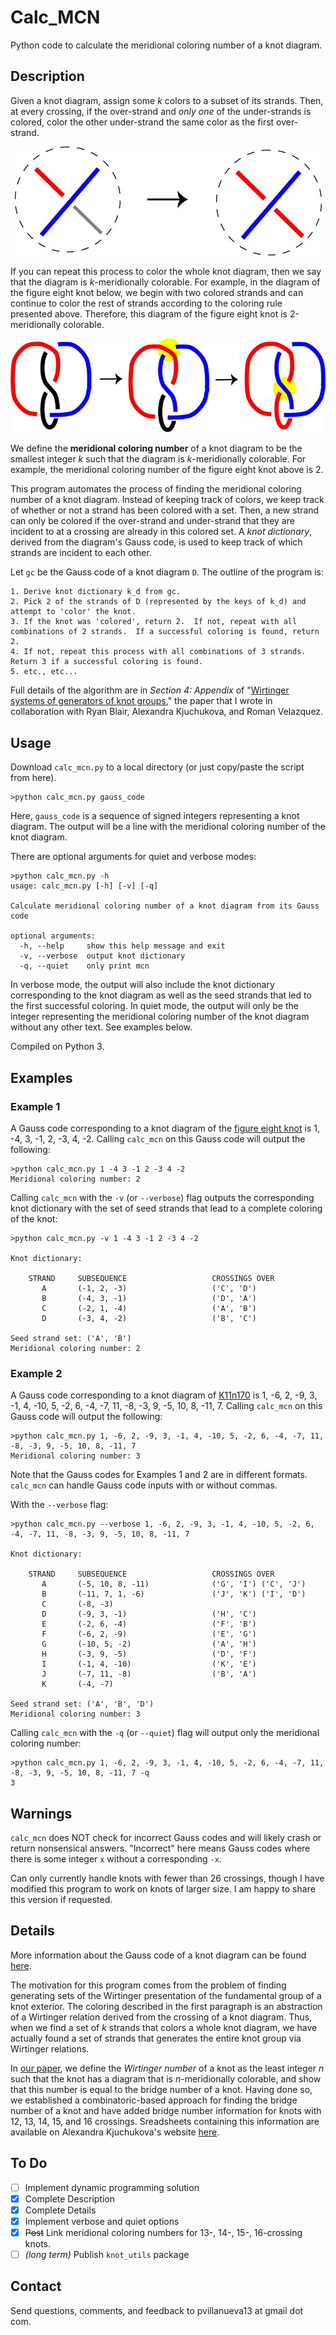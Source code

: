 # Calc_MCN

Python code to calculate the meridional coloring number of a knot diagram.

## Description

Given a knot diagram, assign some *k* colors to a subset of its strands.  Then, at every crossing, if the over-strand and *only one* of the under-strands is colored, color the other under-strand the same color as the first over-strand.  

<p align = "center">
	<img src="https://github.com/pommevilla/calc_mcn/blob/master/excolmov.jpg" alt="Example of a coloring move.">
<p>


If you can repeat this process to color the whole knot diagram, then we say that the diagram is *k*-meridionally colorable.  For example, in the diagram of the figure eight knot below, we begin with two colored strands and can continue to color the rest of strands according to the coloring rule presented above.  Therefore, this diagram of the figure eight knot is 2-meridionally colorable.

<p align = "center">
	<img src="https://github.com/pommevilla/calc_mcn/blob/master/fig8col.jpg" alt="Sequence of coloring moves on the figure eight knot.">
<p>


We define the **meridional coloring number** of a knot diagram to be the smallest integer *k* such that the diagram is *k*-meridionally colorable.  For example, the meridional coloring number of the figure eight knot above is 2.  

This program automates the process of finding the meridional coloring number of a knot diagram.  Instead of keeping track of colors, we keep track of whether or not a strand has been colored with a set.  Then, a new strand can only be colored if the over-strand and under-strand that they are incident to at a crossing are already in this colored set.  A *knot dictionary*, derived from the diagram's Gauss code, is used to keep track of which strands are incident to each other. 

Let `gc` be the Gauss code of a knot diagram `D`.  The outline of the program is:

	1. Derive knot dictionary k_d from gc. 
	2. Pick 2 of the strands of D (represented by the keys of k_d) and attempt to 'color' the knot.
	3. If the knot was 'colored', return 2.  If not, repeat with all combinations of 2 strands.  If a successful coloring is found, return 2.
	4. If not, repeat this process with all combinations of 3 strands.  Return 3 if a successful coloring is found.  
	5. etc., etc...

Full details of the algorithm are in *Section 4: Appendix* of "[Wirtinger systems of generators of knot groups][wirtpaper]," the paper that I wrote in collaboration with Ryan Blair, Alexandra Kjuchukova, and Roman Velazquez.

## Usage

Download `calc_mcn.py` to a local directory (or just copy/paste the script from here).  


```
>python calc_mcn.py gauss_code
```

Here, `gauss_code` is a sequence of signed integers representing a knot diagram.  The output will be a line with the meridional coloring number of the knot diagram.

There are optional arguments for quiet and verbose modes:

```
>python calc_mcn.py -h
usage: calc_mcn.py [-h] [-v] [-q]

Calculate meridional coloring number of a knot diagram from its Gauss code

optional arguments:
  -h, --help     show this help message and exit
  -v, --verbose  output knot dictionary
  -q, --quiet    only print mcn
```

In verbose mode, the output will also include the knot dictionary corresponding to the knot diagram as well as the seed strands that led to the first successful coloring. In quiet mode, the output will only be the integer representing the meridional coloring number of the knot diagram without any other text.  See examples below.

Compiled on Python 3.

## Examples

### Example 1

A Gauss code corresponding to a knot diagram of the [figure eight knot][fig8] is 1, -4, 3, -1, 2, -3, 4, -2.  Calling `calc_mcn` on this Gauss code will output the following:

```
>python calc_mcn.py 1 -4 3 -1 2 -3 4 -2
Meridional coloring number: 2
```

Calling `calc_mcn` with the `-v` (or `--verbose`) flag outputs the corresponding knot dictionary with the set of seed strands that lead to a complete coloring of the knot:

```
>python calc_mcn.py -v 1 -4 3 -1 2 -3 4 -2

Knot dictionary:

    STRAND     SUBSEQUENCE                   CROSSINGS OVER
       A       (-1, 2, -3)                   ('C', 'D')
       B       (-4, 3, -1)                   ('D', 'A')
       C       (-2, 1, -4)                   ('A', 'B')
       D       (-3, 4, -2)                   ('B', 'C')

Seed strand set: ('A', 'B')
Meridional coloring number: 2
```

### Example 2

A Gauss code corresponding to a knot diagram of [K11n170][sample_knot] is 1, -6, 2, -9, 3, -1, 4, -10, 5, -2, 6, -4, -7, 11, -8, -3, 9, -5, 10, 8, -11, 7.  Calling `calc_mcn` on this Gauss code will output the following:

```
>python calc_mcn.py 1, -6, 2, -9, 3, -1, 4, -10, 5, -2, 6, -4, -7, 11, -8, -3, 9, -5, 10, 8, -11, 7
Meridional coloring number: 3
```

Note that the Gauss codes for Examples 1 and 2 are in different formats.  `calc_mcn` can handle Gauss code inputs with or without commas.

With the `--verbose` flag:

```
>python calc_mcn.py --verbose 1, -6, 2, -9, 3, -1, 4, -10, 5, -2, 6, -4, -7, 11, -8, -3, 9, -5, 10, 8, -11, 7 

Knot dictionary:

    STRAND     SUBSEQUENCE                   CROSSINGS OVER
       A       (-5, 10, 8, -11)              ('G', 'I') ('C', 'J')
       B       (-11, 7, 1, -6)               ('J', 'K') ('I', 'D')
       C       (-8, -3)
       D       (-9, 3, -1)                   ('H', 'C')
       E       (-2, 6, -4)                   ('F', 'B')
       F       (-6, 2, -9)                   ('E', 'G')
       G       (-10, 5, -2)                  ('A', 'H')
       H       (-3, 9, -5)                   ('D', 'F')
       I       (-1, 4, -10)                  ('K', 'E')
       J       (-7, 11, -8)                  ('B', 'A')
       K       (-4, -7)

Seed strand set: ('A', 'B', 'D')
Meridional coloring number: 3
```

Calling `calc_mcn` with the `-q` (or `--quiet`) flag will output only the meridional coloring number:

```
>python calc_mcn.py 1, -6, 2, -9, 3, -1, 4, -10, 5, -2, 6, -4, -7, 11, -8, -3, 9, -5, 10, 8, -11, 7 -q
3
```


## Warnings

`calc_mcn` does NOT check for incorrect Gauss codes and will likely crash or return nonsensical answers.  "Incorrect" here means Gauss codes where there is some integer `x` without a corresponding `-x`.

Can only currently handle knots with fewer than 26 crossings, though I have modified this program to work on knots of larger size.  I am happy to share this version if requested.

## Details

More information about the Gauss code of a knot diagram can be found [here][gaussinfo].

The motivation for this program comes from the problem of finding generating sets of the Wirtinger presentation of the fundamental group of a knot exterior.  The coloring described in the first paragraph is an abstraction of a Wirtinger relation derived from the crossing of a knot diagram.  Thus, when we find a set of *k* strands that colors a whole knot diagram, we have actually found a set of strands that generates the entire knot group via Wirtinger relations.  

In [our paper][wirtpaper], we define the *Wirtinger number* of a knot as the least integer *n* such that the knot has a diagram that is *n*-meridionally colorable, and show that this number is equal to the bridge number of a knot.  Having done so, we established a combinatoric-based approach for finding the bridge number of a knot and have added bridge number information for knots with 12, 13, 14, 15, and 16 crossings. Sreadsheets containing this information are available on Alexandra Kjuchukova's website [here][bridgelink].  

## To Do

- [ ] Implement dynamic programming solution 
- [x] Complete Description
- [x] Complete Details
- [x] Implement verbose and quiet options
- [x] ~~Post~~ Link meridional coloring numbers for 13-, 14-, 15-, 16-crossing knots.
- [ ] *(long term)* Publish `knot_utils` package

## Contact

Send questions, comments, and feedback to pvillanueva13 at gmail dot com.

[fig8col]: https://github.com/pommevilla/calc_mcn/blob/master/fig8col.jpg
[wirtpaper]: https://arxiv.org/abs/1705.03108
[gaussinfo]: http://katlas.org/wiki/Gauss_Codes
[fig8]: http://katlas.org/wiki/4_1
[sample_knot]: http://katlas.org/wiki/K11n170
[bridgelink]: https://sites.google.com/a/wisc.edu/alexandra-a-kjuchukova/bridge-numbers
